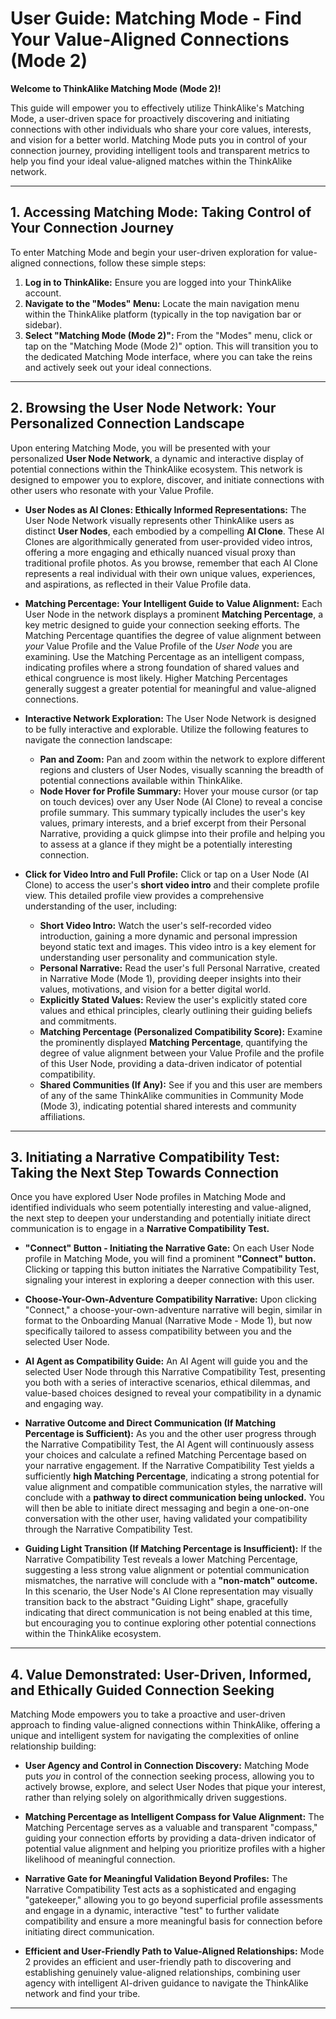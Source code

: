 # User Guide: Matching Mode - Find Your Value-Aligned Connections (Mode 2)

**Welcome to ThinkAlike Matching Mode (Mode 2)!**

This guide will empower you to effectively utilize ThinkAlike's Matching Mode, a user-driven space for proactively discovering and initiating connections with other individuals who share your core values, interests, and vision for a better world. Matching Mode puts you in control of your connection journey, providing intelligent tools and transparent metrics to help you find your ideal value-aligned matches within the ThinkAlike network.

---

## 1. Accessing Matching Mode: Taking Control of Your Connection Journey

To enter Matching Mode and begin your user-driven exploration for value-aligned connections, follow these simple steps:

1. **Log in to ThinkAlike:**
   Ensure you are logged into your ThinkAlike account.
2. **Navigate to the "Modes" Menu:**
   Locate the main navigation menu within the ThinkAlike platform (typically in the top navigation bar or sidebar).
3. **Select "Matching Mode (Mode 2)":**
   From the "Modes" menu, click or tap on the "Matching Mode (Mode 2)" option. This will transition you to the dedicated Matching Mode interface, where you can take the reins and actively seek out your ideal connections.

---

## 2. Browsing the User Node Network: Your Personalized Connection Landscape

Upon entering Matching Mode, you will be presented with your personalized **User Node Network**, a dynamic and interactive display of potential connections within the ThinkAlike ecosystem. This network is designed to empower you to explore, discover, and initiate connections with other users who resonate with your Value Profile.

* **User Nodes as AI Clones: Ethically Informed Representations:**
  The User Node Network visually represents other ThinkAlike users as distinct **User Nodes**, each embodied by a compelling **AI Clone**. These AI Clones are algorithmically generated from user-provided video intros, offering a more engaging and ethically nuanced visual proxy than traditional profile photos. As you browse, remember that each AI Clone represents a real individual with their own unique values, experiences, and aspirations, as reflected in their Value Profile data.

* **Matching Percentage: Your Intelligent Guide to Value Alignment:**
  Each User Node in the network displays a prominent **Matching Percentage**, a key metric designed to guide your connection seeking efforts. The Matching Percentage quantifies the degree of value alignment between *your* Value Profile and the Value Profile of the *User Node* you are examining. Use the Matching Percentage as an intelligent compass, indicating profiles where a strong foundation of shared values and ethical congruence is most likely. Higher Matching Percentages generally suggest a greater potential for meaningful and value-aligned connections.

* **Interactive Network Exploration:**
  The User Node Network is designed to be fully interactive and explorable. Utilize the following features to navigate the connection landscape:
  * **Pan and Zoom:**
      Pan and zoom within the network to explore different regions and clusters of User Nodes, visually scanning the breadth of potential connections available within ThinkAlike.
  * **Node Hover for Profile Summary:**
      Hover your mouse cursor (or tap on touch devices) over any User Node (AI Clone) to reveal a concise profile summary. This summary typically includes the user's key values, primary interests, and a brief excerpt from their Personal Narrative, providing a quick glimpse into their profile and helping you to assess at a glance if they might be a potentially interesting connection.

* **Click for Video Intro and Full Profile:**
  Click or tap on a User Node (AI Clone) to access the user's **short video intro** and their complete profile view. This detailed profile view provides a comprehensive understanding of the user, including:
  * **Short Video Intro:**
      Watch the user's self-recorded video introduction, gaining a more dynamic and personal impression beyond static text and images. This video intro is a key element for understanding user personality and communication style.
  * **Personal Narrative:**
      Read the user's full Personal Narrative, created in Narrative Mode (Mode 1), providing deeper insights into their values, motivations, and vision for a better digital world.
  * **Explicitly Stated Values:**
      Review the user's explicitly stated core values and ethical principles, clearly outlining their guiding beliefs and commitments.
  * **Matching Percentage (Personalized Compatibility Score):**
      Examine the prominently displayed **Matching Percentage**, quantifying the degree of value alignment between your Value Profile and the profile of this User Node, providing a data-driven indicator of potential compatibility.
  * **Shared Communities (If Any):**
      See if you and this user are members of any of the same ThinkAlike communities in Community Mode (Mode 3), indicating potential shared interests and community affiliations.

---

## 3. Initiating a Narrative Compatibility Test: Taking the Next Step Towards Connection

Once you have explored User Node profiles in Matching Mode and identified individuals who seem potentially interesting and value-aligned, the next step to deepen your understanding and potentially initiate direct communication is to engage in a **Narrative Compatibility Test.**

* **"Connect" Button - Initiating the Narrative Gate:**
  On each User Node profile in Matching Mode, you will find a prominent **"Connect" button.** Clicking or tapping this button initiates the Narrative Compatibility Test, signaling your interest in exploring a deeper connection with this user.

* **Choose-Your-Own-Adventure Compatibility Narrative:**
  Upon clicking "Connect," a choose-your-own-adventure narrative will begin, similar in format to the Onboarding Manual (Narrative Mode - Mode 1), but now specifically tailored to assess compatibility between you and the selected User Node.

* **AI Agent as Compatibility Guide:**
  An AI Agent will guide you and the selected User Node through this Narrative Compatibility Test, presenting you both with a series of interactive scenarios, ethical dilemmas, and value-based choices designed to reveal your compatibility in a dynamic and engaging way.

* **Narrative Outcome and Direct Communication (If Matching Percentage is Sufficient):**
  As you and the other user progress through the Narrative Compatibility Test, the AI Agent will continuously assess your choices and calculate a refined Matching Percentage based on your narrative engagement. If the Narrative Compatibility Test yields a sufficiently **high Matching Percentage**, indicating a strong potential for value alignment and compatible communication styles, the narrative will conclude with a **pathway to direct communication being unlocked.** You will then be able to initiate direct messaging and begin a one-on-one conversation with the other user, having validated your compatibility through the Narrative Compatibility Test.

* **Guiding Light Transition (If Matching Percentage is Insufficient):**
  If the Narrative Compatibility Test reveals a lower Matching Percentage, suggesting a less strong value alignment or potential communication mismatches, the narrative will conclude with a **"non-match" outcome.** In this scenario, the User Node's AI Clone representation may visually transition back to the abstract "Guiding Light" shape, gracefully indicating that direct communication is not being enabled at this time, but encouraging you to continue exploring other potential connections within the ThinkAlike ecosystem.

---

## 4. Value Demonstrated: User-Driven, Informed, and Ethically Guided Connection Seeking

Matching Mode empowers you to take a proactive and user-driven approach to finding value-aligned connections within ThinkAlike, offering a unique and intelligent system for navigating the complexities of online relationship building:

* **User Agency and Control in Connection Discovery:**
  Matching Mode puts *you* in control of the connection seeking process, allowing you to actively browse, explore, and select User Nodes that pique your interest, rather than relying solely on algorithmically driven suggestions.

* **Matching Percentage as Intelligent Compass for Value Alignment:**
  The Matching Percentage serves as a valuable and transparent "compass," guiding your connection efforts by providing a data-driven indicator of potential value alignment and helping you prioritize profiles with a higher likelihood of meaningful connection.

* **Narrative Gate for Meaningful Validation Beyond Profiles:**
  The Narrative Compatibility Test acts as a sophisticated and engaging "gatekeeper," allowing you to go beyond superficial profile assessments and engage in a dynamic, interactive "test" to further validate compatibility and ensure a more meaningful basis for connection before initiating direct communication.

* **Efficient and User-Friendly Path to Value-Aligned Relationships:**
  Mode 2 provides an efficient and user-friendly path to discovering and establishing genuinely value-aligned relationships, combining user agency with intelligent AI-driven guidance to navigate the ThinkAlike network and find your tribe.

---
